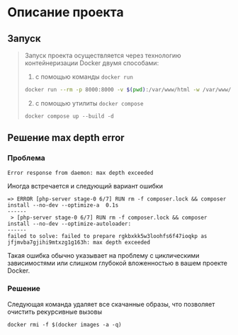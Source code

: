 # Описание проекта

## Запуск

> Запуск проекта осуществляется через технологию контейнеризации Docker двумя способами:
> 1. с помощью команды `docker run`
>``` bash
> docker run --rm -p 8000:8000 -v $(pwd):/var/www/html -w /var/www/html php:latest php -S 0.0.0.> 0:9000
> ```
> 2. с помощью утилиты `docker compose`
> ```
> docker compose up --build -d
> ```

## Решение max depth error

### Проблема

```
Error response from daemon: max depth exceeded
```

Иногда встречается и следующий вариант ошибки

```
=> ERROR [php-server stage-0 6/7] RUN rm -f composer.lock && composer install --no-dev --optimize-a  0.1s 
------                                                                                                     
 > [php-server stage-0 6/7] RUN rm -f composer.lock && composer install --no-dev --optimize-autoloader:    
------
failed to solve: failed to prepare rgkbxkk5w3loohfs6f47ioqkp as jfjmvba7gjihi9mtxzg1g163h: max depth exceeded
```

Такая ошибка обычно указывает на проблему с циклическими зависимостями или слишком глубокой вложенностью в вашем проекте Docker.

### Решение

Следующая команда удаляет все скачанные образы, что позволяет очистить рекурсивные вызовы

```
docker rmi -f $(docker images -a -q)
```


